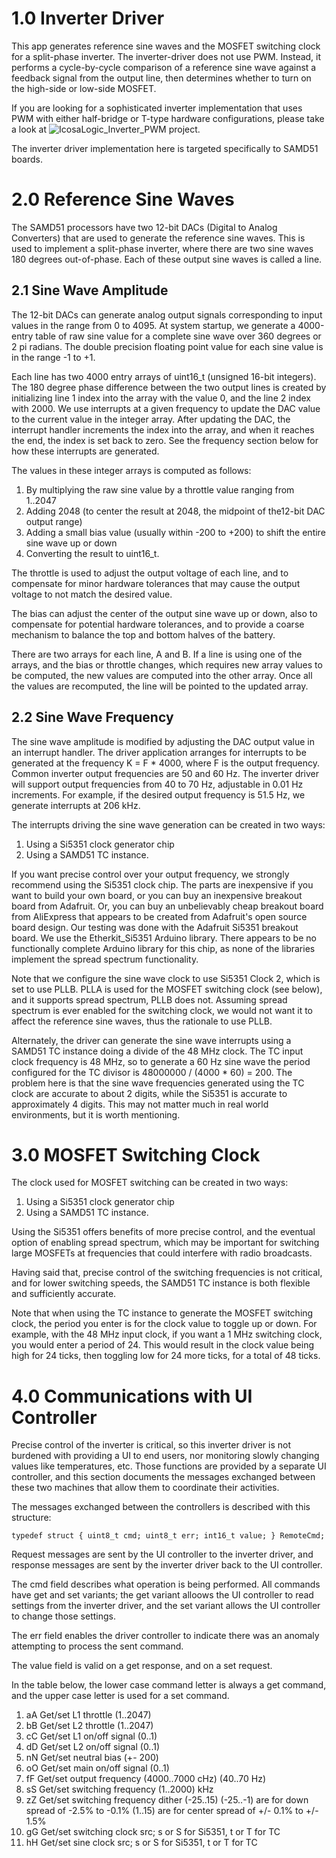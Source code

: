 # 1.0 Inverter Driver

This app generates reference sine waves and the MOSFET switching clock for a split-phase inverter.
The inverter-driver does not use PWM.  Instead, it performs a cycle-by-cycle comparison of a
reference sine wave against a feedback signal from the output line, then determines whether to
turn on the high-side or low-side MOSFET.

If you are looking for a sophisticated inverter implementation that uses PWM with either half-bridge
or T-type hardware configurations, please take a look
at ![IcosaLogic_Inverter_PWM project](https://github.com/icosalogic/IcosaLogic_Inverter_PWM).

The inverter driver implementation here is targeted specifically to SAMD51 boards.

# 2.0 Reference Sine Waves

The SAMD51 processors have two 12-bit DACs (Digital to Analog Converters) that are used to generate
the reference sine waves.
This is used to implement a split-phase inverter, where there are two sine waves 180 degrees out-of-phase.
Each of these output sine waves is called a line.

## 2.1 Sine Wave Amplitude
The 12-bit DACs can generate analog output signals corresponding to input values in the range
from 0 to 4095.
At system startup, we generate a 4000-entry table of raw sine value for a complete sine wave over
360 degrees or 2 pi radians.
The double precision floating point value for each sine value is in the range -1 to +1.

Each line has two 4000 entry arrays of uint16_t (unsigned 16-bit integers).
The 180 degree phase difference between the two output lines is created by initializing
line 1 index into the array with the value 0, and the line 2 index with 2000.
We use interrupts at a given frequency to update the DAC value to the current value
in the integer array.
After updating the DAC, the interrupt handler increments the index into the array,
and when it reaches the end, the index is set back to zero.
See the frequency section below for how these interrupts are generated.

The values in these integer arrays is computed as follows:
1. By multiplying the raw sine value by a throttle value ranging from 1..2047
2. Adding 2048 (to center the result at 2048, the midpoint of the12-bit DAC output range)
3. Adding a small bias value (usually within -200 to +200) to shift the entire sine wave up or down
4. Converting the result to uint16_t.

The throttle is used to adjust the output voltage of each line, and to compensate for minor
hardware tolerances that may cause the output voltage to not match the desired value.

The bias can adjust the center of the output sine wave up or down, also to compensate for
potential hardware tolerances, and to provide a coarse mechanism to balance the top and
bottom halves of the battery.

There are two arrays for each line, A and B.  If a line is using one of the arrays, and
the bias or throttle changes, which requires new array values to be computed, the new
values are computed into the other array.
Once all the values are recomputed, the line will be pointed to the updated array.

## 2.2 Sine Wave Frequency

The sine wave amplitude is modified by adjusting the DAC output value in an interrupt handler.
The driver application arranges for interrupts to be generated at the frequency K = F * 4000,
where F is the output frequency.
Common inverter output frequencies are 50 and 60 Hz.
The inverter driver will support output frequencies from 40 to 70 Hz, adjustable in 0.01 Hz
increments.
For example, if the desired output frequency is 51.5 Hz, we generate interrupts at 206 kHz.

The interrupts driving the sine wave generation can be created in two ways:
1. Using a Si5351 clock generator chip
2. Using a SAMD51 TC instance.

If you want precise control over your output frequency, we strongly recommend using the
Si5351 clock chip.
The parts are inexpensive if you want to build your own board, or you can buy an inexpensive
breakout board from Adafruit.
Or, you can buy an unbelievably cheap breakout board from AliExpress
that appears to be created from Adafruit's open source board design.
Our testing was done with the Adafruit Si5351 breakout board.
We use the Etherkit_Si5351 Arduino library.
There appears to be no functionally complete Arduino library for this chip, as none
of the libraries implement the spread spectrum functionality.

Note that we configure the sine wave clock to use Si5351 Clock 2, which is set to use PLLB.
PLLA is used for the MOSFET switching clock (see below), and it supports spread spectrum,
PLLB does not.
Assuming spread spectrum is ever enabled for the switching clock, we would not want it to affect
the reference sine waves, thus the rationale to use PLLB.

Alternately, the driver can generate the sine wave interrupts using a SAMD51 TC instance doing
a divide of the 48 MHz clock.
The TC input clock frequency is 48 MHz, so to generate a 60 Hz sine wave the period
configured for the TC divisor is 48000000 / (4000 * 60) = 200.
The problem here is that the sine wave frequencies generated using the TC clock are accurate
to about 2 digits, while the Si5351 is accurate to approximately 4 digits.
This may not matter much in real world environments, but it is worth mentioning.

# 3.0 MOSFET Switching Clock

The clock used for MOSFET switching can be created in two ways:
1. Using a Si5351 clock generator chip
2. Using a SAMD51 TC instance.

Using the Si5351 offers benefits of more precise control, and the eventual option of
enabling spread spectrum, which may be important for switching large MOSFETs at frequencies
that could interfere with radio broadcasts.

Having said that, precise control of the switching frequencies is not critical, and for
lower switching speeds, the SAMD51 TC instance is both flexible and sufficiently accurate.

Note that when using the TC instance to generate the MOSFET switching clock, the period
you enter is for the clock value to toggle up or down.
For example, with the 48 MHz input clock, if you want a 1 MHz switching clock, you would
enter a period of 24.
This would result in the clock value being high for 24 ticks, then toggling low for 24 more ticks,
for a total of 48 ticks.

# 4.0 Communications with UI Controller

Precise control of the inverter is critical, so this inverter driver is not burdened
with providing a UI to end users, nor monitoring slowly changing values like
temperatures, etc.
Those functions are provided by a separate UI controller, and this section documents
the messages exchanged between these two machines that allow them to coordinate their activities.

The messages exchanged between the controllers is described with this structure:

`
typedef struct {
  uint8_t cmd;
  uint8_t err;
  int16_t value;
} RemoteCmd;
`

Request messages are sent by the UI controller to the inverter driver, and response
messages are sent by the inverter driver back to the UI controller.

The cmd field describes what operation is being performed.
All commands have get and set variants; the get variant alloows the UI controller to
read settings from the inverter driver, and the set variant allows the UI controller
to change those settings.

The err field enables the driver controller to indicate there was an anomaly attempting
to process the sent command.

The value field is valid on a get response, and on a set request.

In the table below, the lower case command letter is always a get command, and the
upper case letter is used for a set command.

1. aA Get/set L1 throttle (1..2047)
2. bB Get/set L2 throttle (1..2047)
3. cC Get/set L1 on/off signal (0..1)
4. dD Get/set L2 on/off signal (0..1)
5. nN Get/set neutral bias (+- 200)
6. oO Get/set main on/off signal (0..1)
7. fF Get/set output frequency (4000..7000 cHz) (40..70 Hz)
8. sS Get/set switching frequency (1..2000) kHz
9. zZ Get/set switching frequency dither (-25..15)
        (-25..-1) are for down spread of -2.5% to -0.1%
        (1..15) are for center spread of +/- 0.1% to +/- 1.5%
10. gG Get/set switching clock src; s or S for Si5351, t or T for TC
11. hH Get/set sine clock src; s or S for Si5351, t or T for TC
